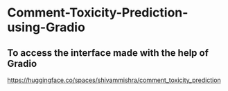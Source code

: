 # Comment-Toxicity-Prediction-using-Gradio

## To access the interface made with the help of Gradio

https://huggingface.co/spaces/shivammishra/comment_toxicity_prediction
